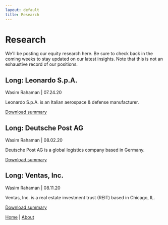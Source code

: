 ```yaml
---
layout: default
title: Research
---
```

# Research

We'll be posting our equity research here. Be sure to check back in the coming weeks to stay updated on our latest insights. Note that this is not an exhaustive record of our positions.

## Long: Leonardo S.p.A.

Wasim Rahaman | 07.24.20

Leonardo S.p.A. is an Italian aerospace & defense manufacturer. 

[Download summary](/files/LRR_WIR_LONG_Leonardo_SpA.pdf)

## Long: Deutsche Post AG

Wasim Rahaman | 08.02.20

Deutsche Post AG is a global logistics company based in Germany.

[Download summary](/files/LRR_WIR_LONG_DeutschePost_AG.pdf)

## Long: Ventas, Inc.

Wasim Rahaman | 08.11.20

Ventas, Inc. is a real estate investment trust (REIT) based in Chicago, IL.

[Download summary](/files/LRR_WIR_LONG_Ventas_Inc.pdf)


<a href="/index">Home</a> | <a href="/about">About</a>
